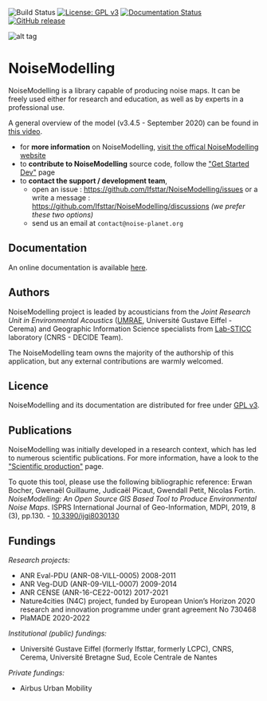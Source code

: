 ![Build Status](https://github.com/Ifsttar/NoiseModelling/workflows/CI/badge.svg)
[![License: GPL v3](https://img.shields.io/badge/License-GPLv3-blue.svg)](https://www.gnu.org/licenses/gpl-3.0)
[![Documentation Status](https://readthedocs.org/projects/noisemodelling/badge/?version=latest)](https://noisemodelling.readthedocs.io/en/latest/?badge=latest)
[![GitHub release](https://img.shields.io/github/release/Ifsttar/NoiseModelling)](https://github.com/Ifsttar/NoiseModelling/releases/)

![alt tag](http://noise-planet.org/assets/img/logos/Logo_noisemodelling.png)

NoiseModelling
======

NoiseModelling is a library capable of producing noise maps. 
It can be freely used either for research and education, as well as by experts in a professional use.

A general overview of the model (v3.4.5 - September 2020) can be found in [this video](https://www.youtube.com/watch?v=V1-niMT9cYE&t=1s).

* for **more information** on NoiseModelling, [visit the offical NoiseModelling website](https://noise-planet.org/noisemodelling.html)
* to **contribute to NoiseModelling** source code, follow the ["Get Started Dev"](https://noisemodelling.readthedocs.io/en/latest/Get_Started_Dev.html) page
* to **contact the support / development team**, 
    - open an issue : https://github.com/Ifsttar/NoiseModelling/issues or a write a message : https://github.com/Ifsttar/NoiseModelling/discussions *(we prefer these two options)*
    - send us an email at ``contact@noise-planet.org``

Documentation
---------------------------

An online documentation is available [here](https://noisemodelling.readthedocs.io/en/latest/).

Authors
---------------------------

NoiseModelling project is leaded by acousticians from the *Joint Research Unit in Environmental Acoustics* ([UMRAE](https://www.umrae.fr/), Université Gustave Eiffel - Cerema) and Geographic Information Science specialists from [Lab-STICC](https://labsticc.fr) laboratory (CNRS - DECIDE Team).

The NoiseModelling team owns the majority of the authorship of this application, but any external contributions are warmly welcomed.

Licence
---------------------------

NoiseModelling and its documentation are distributed for free under [GPL v3](https://noisemodelling.readthedocs.io/en/latest/License.html). 

Publications
---------------------------

NoiseModelling was initially developed in a research context, which has led to numerous scientific publications. For more information, have a look to the ["Scientific production"](https://noisemodelling.readthedocs.io/en/v4.0.0/Scientific_production.html) page. 

To quote this tool, please use the following bibliographic reference: Erwan Bocher, Gwenaël Guillaume, Judicaël Picaut, Gwendall Petit, Nicolas Fortin. *NoiseModelling: An Open Source GIS Based Tool to Produce Environmental Noise Maps*. ISPRS International Journal of Geo-Information, MDPI, 2019, 8 (3), pp.130. - [10.3390/ijgi8030130](https://www.mdpi.com/2220-9964/8/3/130)

Fundings
---------------------------

*Research projects:*
- ANR Eval-PDU (ANR-08-VILL-0005) 2008-2011
- ANR Veg-DUD (ANR-09-VILL-0007) 2009-2014
- ANR CENSE (ANR-16-CE22-0012) 2017-2021
- Nature4cities (N4C) project, funded by European Union’s Horizon 2020 research and innovation programme under grant agreement No 730468
- PlaMADE 2020-2022

*Institutional (public) fundings:*
- Université Gustave Eiffel (formerly Ifsttar, formerly LCPC), CNRS, Cerema, Université Bretagne Sud, Ecole Centrale de Nantes

*Private fundings:*
- Airbus Urban Mobility

